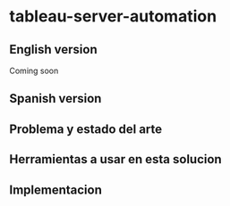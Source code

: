 # tableau-server-automation

## English version
 Coming soon

 ## Spanish version

 ## Problema y estado del arte
 

 ## Herramientas a usar en esta solucion 

 ## Implementacion